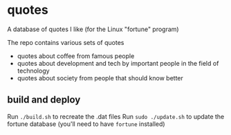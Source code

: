 # quotes
A database of quotes I like (for the Linux "fortune" program)

The repo contains various sets of quotes
- quotes about coffee from famous people
- quotes about development and tech by important people in the field of technology
- quotes about society from people that should know better

## build and deploy

Run `./build.sh` to recreate the .dat files
Run `sudo ./update.sh` to update the fortune database (you'll need to have `fortune` installed)

